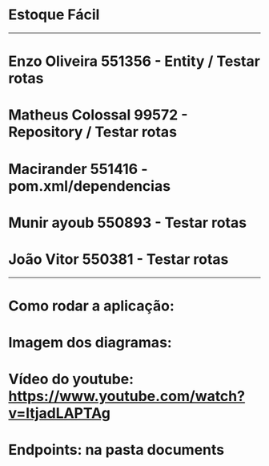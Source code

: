 # Estoque Fácil
----------------------------------------------------------------------------------------------------------------------------------------------------------------------------------------------------------------------------
# Enzo Oliveira 551356 - Entity / Testar rotas

# Matheus Colossal 99572  - Repository / Testar rotas

# Macirander 551416 - pom.xml/dependencias

# Munir ayoub 550893  - Testar rotas

# João Vitor 550381 - Testar rotas
----------------------------------------------------------------------------------------------------------------------------------------------------------------------------------------------------------------------------

# Como rodar a aplicação:


# Imagem dos diagramas:


# Vídeo do youtube: https://www.youtube.com/watch?v=ltjadLAPTAg

# Endpoints: na pasta documents
